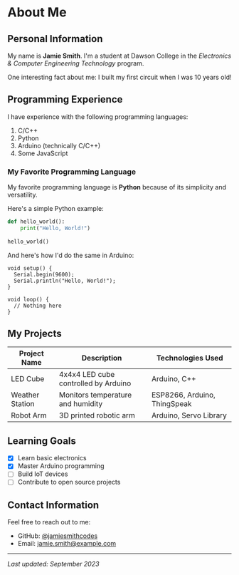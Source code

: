 # About Me

## Personal Information

My name is **Jamie Smith**. I'm a student at Dawson College in the *Electronics & Computer Engineering Technology* program.

One interesting fact about me: I built my first circuit when I was 10 years old!

## Programming Experience

I have experience with the following programming languages:

1. C/C++
2. Python
3. Arduino (technically C/C++)
4. Some JavaScript

### My Favorite Programming Language

My favorite programming language is **Python** because of its simplicity and versatility.

Here's a simple Python example:

```python
def hello_world():
    print("Hello, World!")
    
hello_world()
```

And here's how I'd do the same in Arduino:

```arduino
void setup() {
  Serial.begin(9600);
  Serial.println("Hello, World!");
}

void loop() {
  // Nothing here
}
```

## My Projects

| Project Name | Description | Technologies Used |
|--------------|-------------|------------------|
| LED Cube | 4x4x4 LED cube controlled by Arduino | Arduino, C++ |
| Weather Station | Monitors temperature and humidity | ESP8266, Arduino, ThingSpeak |
| Robot Arm | 3D printed robotic arm | Arduino, Servo Library |

## Learning Goals

- [x] Learn basic electronics
- [x] Master Arduino programming
- [ ] Build IoT devices
- [ ] Contribute to open source projects

## Contact Information

Feel free to reach out to me:

- GitHub: [@jamiesmithcodes](https://github.com/jamiesmithcodes)
- Email: jamie.smith@example.com

---

*Last updated: September 2023* 